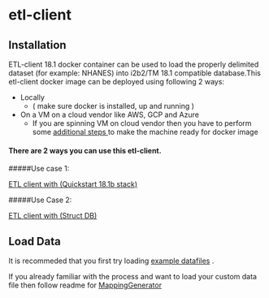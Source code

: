 # etl-client 

## Installation 

ETL-client 18.1 docker container can be used to load the properly delimited dataset (for example: NHANES)  into i2b2/TM 18.1 compatible database.This etl-client docker image can be deployed using following 2 ways:

* Locally 
  * ( make sure docker is installed, up and running ) 
* On a VM on a cloud vendor like AWS, GCP and Azure
  * If you are spinning VM on cloud vendor then you have to perform some [additional steps ](https://github.com/hms-dbmi/etl-client-docker/blob/master/etl-client-AWS-EC2.md) to make the machine ready for docker image




#### There are 2 ways you can use this etl-client.
#####Use case 1: 
        
[ETL client with (Quickstart 18.1b stack)](https://github.com/hms-dbmi/etl-client-docker/blob/master/useCase1.md)

#####Use Case 2:

[ETL client with (Struct DB)](https://github.com/hms-dbmi/etl-client-docker/blob/master/useCase2.md)


## Load Data

It is recommeded that you first try loading [example datafiles](https://github.com/hms-dbmi/ETLToolSuite-MappingGenerator/tree/master/example) .


If you already familiar with the process and want to load your custom data file then follow readme for [MappingGenerator](https://github.com/hms-dbmi/ETLToolSuite-MappingGenerator)




